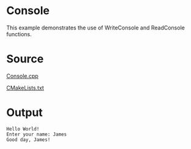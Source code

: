 # Console

This example demonstrates the use of WriteConsole and ReadConsole functions.

# Source

[Console.cpp](./Console.cpp)

[CMakeLists.txt](./CMakeLists.txt)

# Output

```
Hello World!
Enter your name: James
Good day, James!

